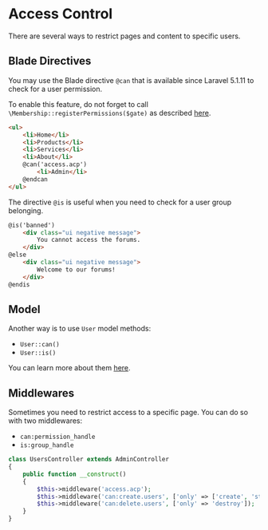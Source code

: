 # Access Control

There are several ways to restrict pages and content to specific users.

## Blade Directives

You may use the Blade directive `@can` that is available since Laravel 5.1.11 to check for a user permission.

To enable this feature, do not forget to call `\Membership::registerPermissions($gate)` as described [here][link-laravel-gate].

``` html
<ul>
	<li>Home</li>
	<li>Products</li>
	<li>Services</li>
	<li>About</li>
	@can('access.acp')
		<li>Admin</li>
	@endcan
</ul>
```

The directive `@is` is useful when you need to check for a user group belonging.

``` html
@is('banned')
	<div class="ui negative message">
		You cannot access the forums.
	</div>
@else
	<div class="ui negative message">
		Welcome to our forums!
	</div>
@endis
```


## Model

Another way is to use `User` model methods:

- `User::can()`
- `User::is()`

You can learn more about them [here][link-api].


## Middlewares

Sometimes you need to restrict access to a specific page. You can do so with two middlewares:

- `can:permission_handle`
- `is:group_handle`

``` php
class UsersController extends AdminController
{
	public function __construct()
	{
		$this->middleware('access.acp');
		$this->middleware('can:create.users', ['only' => ['create', 'store']]);
		$this->middleware('can:delete.users', ['only' => 'destroy']);
	}
}
```

[link-laravel-gate]: /docs/installation.md#laravel-gate
[link-api]: /docs/user-membership/api/classes-and-methods